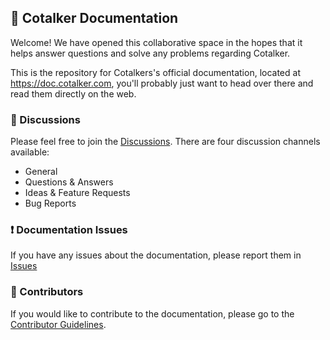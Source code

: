 ## 📖 Cotalker Documentation

Welcome! We have opened this collaborative space in the hopes that it helps answer questions and solve any problems regarding Cotalker.

This is the repository for Cotalkers's official documentation, located at https://doc.cotalker.com, you'll probably just want to head over there and read them directly on the web.

### 💬 Discussions

Please feel free to join the [Discussions](https://github.com/Cotalker/documentation/discussions).
There are four discussion channels available:
- General
- Questions & Answers
- Ideas & Feature Requests
- Bug Reports

### ❗ Documentation Issues
If you have any issues about the documentation, please report them in [Issues](https://github.com/Cotalker/documentation/issues)

### 🙆 Contributors
If you would like to contribute to the documentation, please go to the [Contributor Guidelines](https://github.com/Cotalker/documentation/blob/main/contributors.md).

